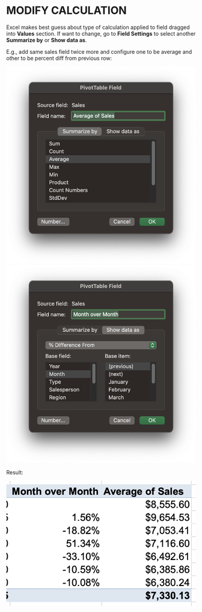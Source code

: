 # MODIFY CALCULATION

Excel makes best guess about type of calculation applied to field dragged into **Values** section. If want to change, go to **Field Settings** to select another **Summarize by** or **Show data as**.

E.g., add same sales field twice more and configure one to be average and other to be percent diff from previous row:

![Average](/assets/pivottable-average.png)
![Percent Difference](/assets/pivottable-prcnt-diff.png)

Result:

![Calculation Examples](/assets/pivottable-value-calculations.png)
